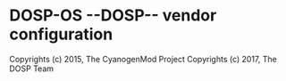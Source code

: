 # DOSP-OS --DOSP-- vendor configuration
Copyrights (c) 2015, The CyanogenMod Project
Copyrights (c) 2017, The DOSP Team
